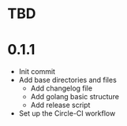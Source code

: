 # TBD

# 0.1.1
* Init commit
* Add base directories and files
  * Add changelog file
  * Add golang basic structure
  * Add release script
* Set up the Circle-CI workflow
